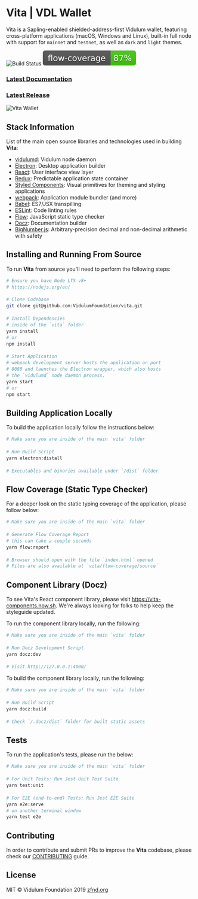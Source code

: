 # Vita | VDL Wallet

Vita is a Sapling-enabled shielded-address-first Vidulum wallet, featuring cross-platform applications (macOS, Windows and Linux), built-in full node with support for `mainnet` and `testnet`, as well as `dark` and `light` themes.

![Build Status](https://app.bitrise.io/app/a5bc7a8391d5501b/status.svg?token=SOuGNc3Qf9rCj3Osl-eHyQ&branch=master)
![Flow Coverage](./public/flow-coverage-badge.svg)

### [Latest Documentation](https://vitawallet.com)

### [Latest Release](https://github.com/VidulumFoundation/vita/releases)

![Vita Wallet](https://raw.githubusercontent.com/VidulumFoundation/vita-docs/develop/docz/assets/dashboard.png)

## Stack Information

List of the main open source libraries and technologies used in building **Vita**:

- [vidulumd](https://github.com/vidulum/vidulum): Vidulum node daemon
- [Electron](https://github.com/electron/electron): Desktop application builder
- [React](https://facebook.github.io/react/): User interface view layer
- [Redux](https://redux.js.org/): Predictable application state container
- [Styled Components](https://www.styled-components.com/): Visual primitives for theming and styling applications
- [webpack](https://webpack.github.io/): Application module bundler (and more)
- [Babel](https://babeljs.io/): ES7/JSX transpilling
- [ESLint](https://eslint.org/): Code linting rules
- [Flow](https://flow.org): JavaScript static type checker
- [Docz](https://docz.site): Documentation builder
- [BigNumber.js](https://github.com/MikeMcl/bignumber.js#readme): Arbitrary-precision decimal and non-decimal arithmetic with safety

## Installing and Running From Source

To run **Vita** from source you'll need to perform the following steps:
```bash
# Ensure you have Node LTS v8+
# https://nodejs.org/en/

# Clone Codebase
git clone git@github.com:VidulumFoundation/vita.git

# Install Dependencies
# inside of the `vita` folder
yarn install
# or
npm install

# Start Application
# webpack development server hosts the application on port
# 8080 and launches the Electron wrapper, which also hosts
# the `vidulumd` node daemon process.
yarn start
# or
npm start
```

## Building Application Locally

To build the application locally follow the instructions below:
```bash
# Make sure you are inside of the main `vita` folder

# Run Build Script
yarn electron:distall

# Executables and binaries available under `/dist` folder
```

## Flow Coverage (Static Type Checker)

For a deeper look on the static typing coverage of the application, please follow below:
```bash
# Make sure you are inside of the main `vita` folder

# Generate Flow Coverage Report
# this can take a couple seconds
yarn flow:report

# Browser should open with the file `index.html` opened
# Files are also available at `vita/flow-coverage/source`
```

## Component Library (Docz)

To see Vita's React component library, please visit https://vita-components.now.sh. We're always looking for folks to help keep the styleguide updated.

To run the component library locally, run the following:
```bash
# Make sure you are inside of the main `vita` folder

# Run Docz Development Script
yarn docz:dev

# Visit http://127.0.0.1:4000/
```

To build the component library locally, run the following:
```bash
# Make sure you are inside of the main `vita` folder

# Run Build Script
yarn docz:build

# Check `/.docz/dist` folder for built static assets
```

## Tests

To run the application's tests, please run the below:
```bash
# Make sure you are inside of the main `vita` folder

# For Unit Tests: Run Jest Unit Test Suite
yarn test:unit

# For E2E (end-to-end) Tests: Run Jest E2E Suite
yarn e2e:serve
# on another terminal window
yarn test e2e
```

## Contributing

In order to contribute and submit PRs to improve the **Vita** codebase, please check our [CONTRIBUTING](https://github.com/VidulumFoundation/vita/blob/master/CONTRIBUTING.md) guide.

## License

MIT © Vidulum Foundation 2019 [zfnd.org](https://zfnd.org)
